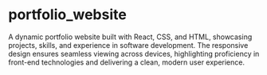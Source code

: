# portfolio_website
A dynamic portfolio website built with React, CSS, and HTML, showcasing projects, skills, and experience in software development. The responsive design ensures seamless viewing across devices, highlighting proficiency in front-end technologies and delivering a clean, modern user experience.
